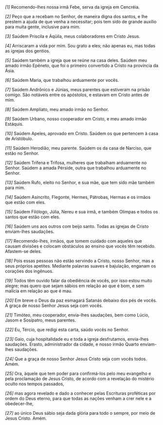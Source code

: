 *[1]* Recomendo-lhes nossa irmã Febe, serva da igreja em Cencréia.

*[2]* Peço que a recebam no Senhor, de maneira digna dos santos, e lhe prestem a ajuda de que venha a necessitar; pois tem sido de grande auxílio para muita gente, inclusive para mim.

*[3]* Saúdem Priscila e Áqüila, meus colaboradores em Cristo Jesus.

*[4]* Arriscaram a vida por mim. Sou grato a eles; não apenas eu, mas todas as igrejas dos gentios.

*[5]* Saúdem também a igreja que se reúne na casa deles. Saúdem meu amado irmão Epêneto, que foi o primeiro convertido a Cristo na província da Ásia.

*[6]* Saúdem Maria, que trabalhou arduamente por vocês.

*[7]* Saúdem Andrônico e Júnias, meus parentes que estiveram na prisão comigo. São notáveis entre os apóstolos, e estavam em Cristo antes de mim.

*[8]* Saúdem Amplíato, meu amado irmão no Senhor.

*[9]* Saúdem Urbano, nosso cooperador em Cristo, e meu amado irmão Estáquis.

*[10]* Saúdem Apeles, aprovado em Cristo. Saúdem os que pertencem à casa de Aristóbulo.

*[11]* Saúdem Herodião, meu parente. Saúdem os da casa de Narciso, que estão no Senhor.

*[12]* Saúdem Trifena e Trifosa, mulheres que trabalham arduamente no Senhor. Saúdem a amada Pérside, outra que trabalhou arduamente no Senhor.

*[13]* Saúdem Rufo, eleito no Senhor, e sua mãe, que tem sido mãe também para mim.

*[14]* Saúdem Asíncrito, Flegonte, Hermes, Pátrobas, Hermas e os irmãos que estão com eles.

*[15]* Saúdem Filólogo, Júlia, Nereu e sua irmã, e também Olimpas e todos os santos que estão com eles.

*[16]* Saúdem uns aos outros com beijo santo. Todas as igrejas de Cristo enviam-lhes saudações.

*[17]* Recomendo-lhes, irmãos, que tomem cuidado com aqueles que causam divisões e colocam obstáculos ao ensino que vocês têm recebido. Afastem-se deles.

*[18]* Pois essas pessoas não estão servindo a Cristo, nosso Senhor, mas a seus próprios apetites. Mediante palavras suaves e bajulação, enganam os corações dos ingênuos.

*[19]* Todos têm ouvido falar da obediência de vocês, por isso estou muito alegre; mas quero que sejam sábios em relação ao que é bom, e sem malícia em relação ao que é mau.

*[20]* Em breve o Deus da paz esmagará Satanás debaixo dos pés de vocês. A graça de nosso Senhor Jesus seja com vocês.

*[21]* Timóteo, meu cooperador, envia-lhes saudações, bem como Lúcio, Jasom e Sosípatro, meus parentes.

*[22]* Eu, Tércio, que redigi esta carta, saúdo vocês no Senhor.

*[23]* Gaio, cuja hospitalidade eu e toda a igreja desfrutamos, envia-lhes saudações. Erasto, administrador da cidade, e nosso irmão Quarto enviam-lhes saudações.

*[24]* Que a graça de nosso Senhor Jesus Cristo seja com vocês todos. Amém.

*[25]* Ora, àquele que tem poder para confirmá-los pelo meu evangelho e pela proclamação de Jesus Cristo, de acordo com a revelação do mistério oculto nos tempos passados,

*[26]* mas agora revelado e dado a conhecer pelas Escrituras proféticas por ordem do Deus eterno, para que todas as nações venham a crer nele e a obedecer-lhe,

*[27]* ao único Deus sábio seja dada glória para todo o sempre, por meio de Jesus Cristo. Amém.

